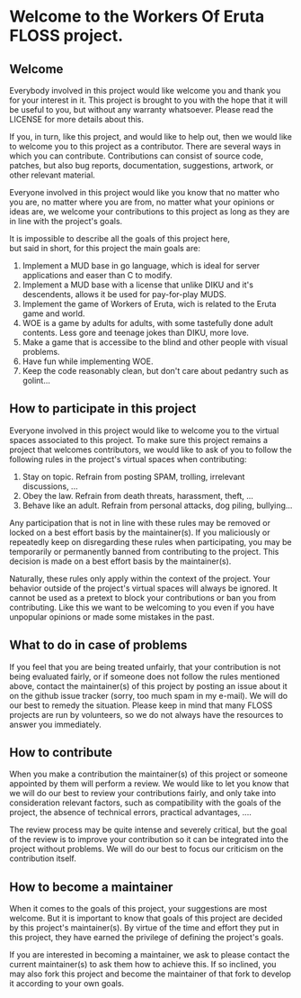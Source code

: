 # Welcome to the Workers Of Eruta FLOSS project.

## Welcome

Everybody involved in this project would like welcome you and thank you for your 
interest in it. This project is brought to you with the hope that it will be 
useful to you, but without any warranty whatsoever. Please read the LICENSE 
for more details about this.

If you, in turn, like this project, and would like to help out, then 
we would like to welcome you to this project as a contributor. There are several 
ways in which you can contribute. Contributions can consist of source code, 
patches, but also bug reports, documentation, suggestions, artwork, or 
other relevant material. 

Everyone involved in this project would like you know that no matter who you are, 
no matter where you are from, no matter what your opinions or ideas are, 
we welcome your contributions to this project as long as they are in line with 
the project's goals.

It is impossible to describe all the goals of this project here,  
but said in short, for this project the main goals are:  

1. Implement a MUD base in go language, which is ideal for server applications and easer than C to modify.
2. Implement a MUD base with a license that unlike DIKU and it's descendents, allows it be used for pay-for-play MUDS.  
3. Implement the game of Workers of Eruta, wich is related to the Eruta game and world. 
4. WOE is a game by adults for adults, with some tastefully done adult contents. Less gore and teenage jokes than DIKU, more love.
5. Make a game that is accessibe to the blind and other people with visual problems.
6. Have fun while implementing WOE.
7. Keep the code reasonably clean, but don't care about pedantry such as golint...


## How to participate in this project

Everyone involved in this project would like to welcome you to the virtual 
spaces associated to this project. To make sure this project remains 
a project that welcomes contributors, we would like to ask of you
to follow the following rules in the project's virtual spaces when contributing:

1. Stay on topic. Refrain from posting SPAM, trolling, irrelevant discussions, ...
2. Obey the law. Refrain from death threats, harassment, theft, ... 
3. Behave like an adult. Refrain from personal attacks, dog piling, bullying...

Any participation that is not in line with these rules may be removed or locked
on a best effort basis by the maintainer(s). If you maliciously or repeatedly 
keep on disregarding these rules when participating, you may be temporarily 
or permanently banned from contributing to the project. This decision is made 
on a best effort basis by the maintainer(s). 

Naturally, these rules only apply within the context of the project. 
Your behavior outside of the project's virtual spaces will always be ignored. 
It cannot be used as a pretext to block your contributions or ban you from 
contributing. Like this we want to be welcoming to you even if you have 
unpopular opinions or made some mistakes in the past.

## What to do in case of problems

If you feel that you are being treated unfairly, that your contribution is not 
being evaluated fairly, or if someone does not follow the rules mentioned above, 
contact the maintainer(s) of this project by posting an issue about it on the 
github issue tracker (sorry, too much spam in my e-mail). We will do our best 
to remedy the situation. Please keep in mind that many FLOSS projects are run 
by volunteers, so we do not always have the resources to answer you immediately.

## How to contribute 

When you make a contribution the maintainer(s) of this project or someone 
appointed by them will perform a review. We would like to let you know that we 
will do our best to review your contributions fairly, and only take into 
consideration relevant factors, such as compatibility with the goals of the 
project, the absence of technical errors, practical advantages, .... 

The review process may be quite intense and severely critical, but the goal of 
the review is to improve your contribution so it can be integrated into the 
project without problems. We will do our best to focus our criticism on the 
contribution itself.

## How to become a maintainer

When it comes to the goals of this project, your suggestions are most welcome.
But it is important to know that goals of this project are decided by this 
project's maintainer(s). By virtue of the time and effort they put in this 
project, they have earned the privilege of defining the project's goals. 

If you are interested in becoming a maintainer, we ask to please contact 
the current maintainer(s) to ask them how to achieve this. If so inclined, you 
may also fork this project and become the maintainer of that fork 
to develop it according to your own goals.
